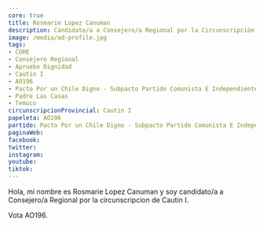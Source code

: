 ```yaml
---
core: true
title: Rosmarie Lopez Canuman
description: Candidato/a a Consejero/a Regional por la Circunscripción de Cautin I
image: /media/ad-profile.jpg
tags:
- CORE
- Consejero Regional
- Apruebo Dignidad
- Cautin I
- AO196
- Pacto Por un Chile Digno - Subpacto Partido Comunista E Independientes - Independientes
- Padre Las Casas
- Temuco
circunscripcionProvincial: Cautin I
papeleta: AO196
partido: Pacto Por un Chile Digno - Subpacto Partido Comunista E Independientes - Independientes
paginaWeb:
facebook:
twitter:
instagram:
youtube:
tiktok:
---
```

Hola, mi nombre es Rosmarie Lopez Canuman y soy candidato/a a Consejero/a Regional por la circunscripcion de Cautin I.

Vota AO196.